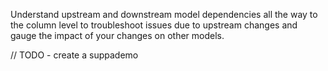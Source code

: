 Understand upstream and downstream model dependencies all the way to the column level to troubleshoot issues due to upstream changes and gauge the impact of your changes on other models.

// TODO - create a suppademo
